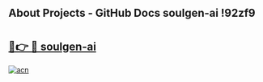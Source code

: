 ## About Projects - GitHub Docs soulgen-ai !92zf9

# <h2><a href="https://andorid.site?title=soulgen-ai&ref=14PRO">🔗👉 🔴 soulgen-ai</a></h2>

[![acn](https://github.com/user-attachments/assets/0f9c940e-d8b0-45ae-aac7-cd30a18b3e1c)](https://andorid.site?title=soulgen-ai&ref=14PRO)

